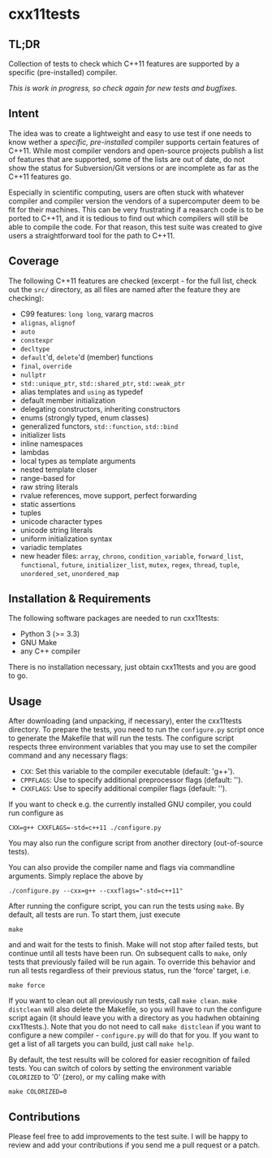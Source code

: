 cxx11tests
==========

TL;DR
-----

Collection of tests to check which C++11 features are supported by a specific
(pre-installed) compiler.

*This is work in progress, so check again for new tests and bugfixes.*


Intent
------

The idea was to create a lightweight and easy to use test if one needs to know
wether a *specific, pre-installed* compiler supports certain features of C++11.
While most compiler vendors and open-source projects publish a list of features
that are supported, some of the lists are out of date, do not show the status
for Subversion/Git versions or are incomplete as far as the C++11 features go.

Especially in scientific computing, users are often stuck with whatever compiler
and compiler version the vendors of a supercomputer deem to be fit for their
machines. This can be very frustrating if a reasarch code is to be ported to
C++11, and it is tedious to find out which compilers will still be able to
compile the code. For that reason, this test suite was created to give users a
straightforward tool for the path to C++11.


Coverage
--------

The following C++11 features are checked (excerpt - for the full list, check out
the `src/` directory, as all files are named after the feature they are
checking):

*   C99 features: `long long`, vararg macros
*   `alignas`, `alignof`
*   `auto`
*   `constexpr`
*   `decltype`
*   `default`'d, `delete`'d (member) functions
*   `final`, `override`
*   `nullptr`
*   `std::unique_ptr`, `std::shared_ptr`, `std::weak_ptr`
*   alias templates and `using` as typedef
*   default member initialization
*   delegating constructors, inheriting constructors
*   enums (strongly typed, enum classes)
*   generalized functors, `std::function`, `std::bind`
*   initializer lists
*   inline namespaces
*   lambdas
*   local types as template arguments
*   nested template closer
*   range-based for
*   raw string literals
*   rvalue references, move support, perfect forwarding
*   static assertions
*   tuples
*   unicode character types
*   unicode string literals
*   uniform initialization syntax
*   variadic templates
*   new header files: `array`, `chrono`, `condition_variable`, `forward_list`, `functional`, `future`, `initializer_list`, `mutex`, `regex`, `thread`, `tuple`, `unordered_set`, `unordered_map`



Installation & Requirements
---------------------------

The following software packages are needed to run cxx11tests:

*   Python 3 (>= 3.3)
*   GNU Make
*   any C++ compiler

There is no installation necessary, just obtain cxx11tests and you are good to
go.


Usage
-----

After downloading (and unpacking, if necessary), enter the cxx11tests directory.
To prepare the tests, you need to run the `configure.py` script once to generate
the Makefile that will run the tests. The configure script respects three
environment variables that you may use to set the compiler command and any
necessary flags:

*   `CXX`: Set this variable to the compiler executable (default: 'g++').
*   `CPPFLAGS`: Use to specify additional preprocessor flags (default: '').
*   `CXXFLAGS`: Use to specify additional compiler flags (default: '').

If you want to check e.g. the currently installed GNU compiler, you could run
configure as

    CXX=g++ CXXFLAGS=-std=c++11 ./configure.py

You may also run the configure script from another directory (out-of-source
tests).

You can also provide the compiler name and flags via commandline
arguments. Simply replace the above by

    ./configure.py --cxx=g++ --cxxflags="-std=c++11"

After running the configure script, you can run the tests using `make`. By
default, all tests are run. To start them, just execute

    make

and and wait for the tests to finish. Make will not stop after failed tests, but
continue until all tests have been run. On subsequent calls to `make`, only
tests that previously failed will be run again. To override this behavior and
run all tests regardless of their previous status, run the 'force' target, i.e.

    make force

If you want to clean out all previously run tests, call `make clean`. `make
distclean` will also delete the Makefile, so you will have to run the configure
script again (it should leave you with a directory as you hadwhen obtaining
cxx11tests.). Note that you do not need to call `make distclean` if you want to
configure a new compiler - `configure.py` will do that for you. If you want to
get a list of all targets you can build, just call `make help`.

By default, the test results will be colored for easier recognition of failed
tests. You can switch of colors by setting the environment variable `COLORIZED`
to '0' (zero), or my calling make with

    make COLORIZED=0


Contributions
-------------

Please feel free to add improvements to the test suite. I will be happy to
review and add your contributions if you send me a pull request or a patch.
